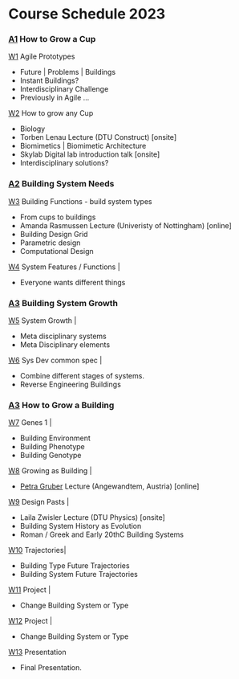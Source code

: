 # Course Schedule  2023


### [A1] How to Grow a Cup

[W1](Agile/Schedule/01)  Agile Prototypes
* Future | Problems | Buildings
* Instant Buildings?
* Interdisciplinary Challenge
* Previously in Agile ...

[W2](Agile/Schedule/02)  How to grow any Cup
* Biology
* Torben Lenau Lecture (DTU Construct) [onsite]
* Biomimetics | Biomimetic Architecture
* Skylab Digital lab introduction talk [onsite]
* Interdisciplinary solutions?

### [A2] Building System Needs

[W3](Agile/Schedule/03) Building Functions - build system types
* From cups to buildings
* Amanda Rasmussen Lecture (Univeristy of Nottingham) [online]
* Building Design Grid
* Parametric design
* Computational Design

[W4](Agile/Schedule/04) System Features / Functions |
* Everyone wants different things

### [A3] Building System Growth

[W5](Agile/Schedule/05) System Growth |
* Meta disciplinary systems
* Meta Disciplinary elements

[W6](Agile/Schedule/06) Sys Dev common spec |
* Combine different stages of systems.
* Reverse Engineering Buildings

### [A3] How to Grow a Building

[W7](Agile/Schedule/07) Genes 1 |
* Building Environment
* Building Phenotype
* Building Genotype

[W8](Agile/Schedule/08) Growing as Building |
* [Petra Gruber] Lecture (Angewandtem, Austria) [online]

[W9](Agile/Schedule/09) Design Pasts |
* Laila Zwisler Lecture (DTU Physics)  [onsite]
* Building System History as Evolution
* Roman / Greek and Early 20thC Building Systems

[W10](Agile/Schedule/10) Trajectories|
* Building Type Future Trajectories
* Building System Future Trajectories

[W11](Agile/Schedule/11) Project |
* Change Building System or Type
  
[W12](Agile/Schedule/12) Project |
* Change Building System or Type

[W13](Agile/Schedule/13) Presentation
* Final Presentation. 


<!-- LINKS -->
[Petra Gruber]: https://ioa.angewandte.at/news/petra-gruber-appointed-head-of-the-i-oa-department-of-building-construction-at-the-angewandte

[A1]: Agile/Assignments/A1
[A2]: Agile/Assignments/A2
[A3]: Agile/Assignments/A3
[A4]: Agile/Assignments/A4
[BIM]: /41934/Concepts/BIM
